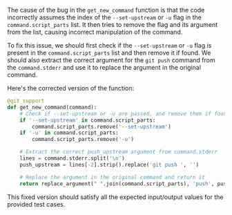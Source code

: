 The cause of the bug in the `get_new_command` function is that the code incorrectly assumes the index of the `--set-upstream` or `-u` flag in the `command.script_parts` list. It then tries to remove the flag and its argument from the list, causing incorrect manipulation of the command.

To fix this issue, we should first check if the `--set-upstream` or `-u` flag is present in the `command.script_parts` list and then remove it if found. We should also extract the correct argument for the `git push` command from the `command.stderr` and use it to replace the argument in the original command.

Here's the corrected version of the function:

```python
@git_support
def get_new_command(command):
    # Check if --set-upstream or -u are passed, and remove them if found
    if '--set-upstream' in command.script_parts:
        command.script_parts.remove('--set-upstream')
    if '-u' in command.script_parts:
        command.script_parts.remove('-u')

    # Extract the correct push_upstream argument from command.stderr
    lines = command.stderr.split('\n')
    push_upstream = lines[-2].strip().replace('git push ', '')

    # Replace the argument in the original command and return it
    return replace_argument(" ".join(command.script_parts), 'push', push_upstream)
```

This fixed version should satisfy all the expected input/output values for the provided test cases.